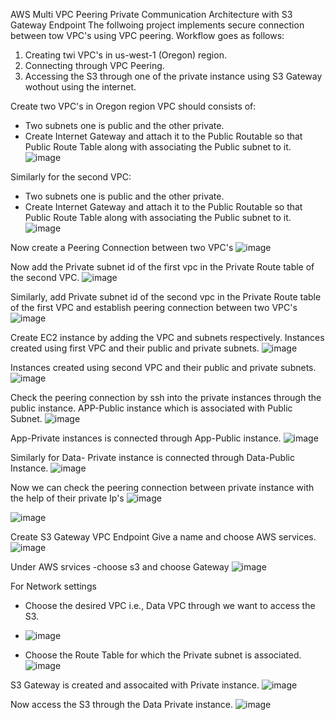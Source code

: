  AWS Multi VPC Peering Private Communication Architecture with S3 Gateway Endpoint
The follwoing project implements secure connection between tow VPC's using VPC peering.
Workflow goes as follows:
1. Creating twi VPC's in us-west-1 (Oregon) region.
2. Connecting through VPC Peering.
3. Accessing the S3 through one of the private instance using S3 Gateway wothout using the internet.

Create two VPC's in Oregon region
VPC should consists of:
- Two subnets one is public and the other private.
- Create Internet Gateway and attach it to the Public Routable so that Public Route Table along with associating the Public subnet to it.
![image](https://github.com/user-attachments/assets/5e7fe322-1c42-4085-b4f1-633e0c91ccd7)

Similarly for the second VPC:
- Two subnets one is public and the other private.
- Create Internet Gateway and attach it to the Public Routable so that Public Route Table along with associating the Public subnet to it.
  ![image](https://github.com/user-attachments/assets/8c4dbc68-2e97-4f56-bd76-98dcd4a9af0a)

Now create a Peering Connection between two VPC's
![image](https://github.com/user-attachments/assets/6521b53f-c776-4411-87bf-47f2242c39a3)

Now add the Private subnet id of the first vpc in the Private Route table of the second VPC.
![image](https://github.com/user-attachments/assets/969cdfde-0848-4d34-8f2c-5c515d63b06c)

Similarly, add Private subnet id of the second vpc in the Private Route table of the first VPC and establish peering connection between two VPC's
![image](https://github.com/user-attachments/assets/3e8b7592-9b86-41a3-b63e-385ba7596419)

Create EC2 instance by adding the VPC and subnets respectively. 
Instances created using first VPC and their public and private subnets.
![image](https://github.com/user-attachments/assets/55333392-35b3-43bb-aff6-117f275f5670)

Instances created using second VPC and their public and private subnets.
![image](https://github.com/user-attachments/assets/af516b32-871c-4161-8258-176949945319)

Check the peering connection by ssh into the private instances through the public instance.
APP-Public instance which is associated with Public Subnet.
![image](https://github.com/user-attachments/assets/2a283e8d-9b4b-4e6a-93f3-477904de7490)

App-Private instances is connected through App-Public instance.
![image](https://github.com/user-attachments/assets/f4c6802d-560f-4d6f-9e48-122c9f6a9e37)

Similarly for Data- Private instance is connected through Data-Public Instance.
![image](https://github.com/user-attachments/assets/4eb6c32d-7dca-4da1-92c1-74632d3de7e6)

Now we can check the peering connection between private instance with the help of their private Ip's
![image](https://github.com/user-attachments/assets/d86290c9-6561-4f3b-bd83-53b6af4e155d)

![image](https://github.com/user-attachments/assets/2112b094-d514-4383-a1f2-e7152dc206fc)

Create S3 Gateway VPC Endpoint
Give a name and choose AWS services.
![image](https://github.com/user-attachments/assets/e7afb030-0864-436d-aa7f-e8d921941fe7)

Under AWS srvices 
-choose s3 and choose Gateway
![image](https://github.com/user-attachments/assets/bae5130a-d076-4747-b72c-136abd6d1260)

For Network settings
- Choose the desired VPC i.e., Data VPC through we want to access the S3.

- ![image](https://github.com/user-attachments/assets/020ed368-b448-401c-a7c4-84a573a243dd)
- Choose the Route Table for which the Private subnet is associated.
![image](https://github.com/user-attachments/assets/90966898-d2c0-4fee-8302-7692b864052e)

S3 Gateway is created and assocaited with Private instance.
![image](https://github.com/user-attachments/assets/1752a579-b2f5-487e-b401-d46beb2af70a)

Now access the S3 through the Data Private instance.
![image](https://github.com/user-attachments/assets/01984304-3a6a-44d6-8354-ddbba2830556)

